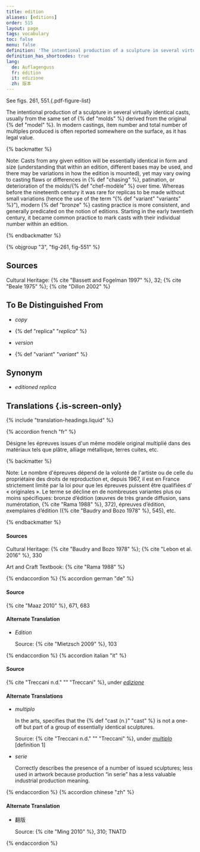 ```yaml
---
title: edition
aliases: [editions]
order: 515
layout: page
tags: vocabulary
toc: false
menu: false
definition: 'The intentional production of a sculpture in several virtually identical casts, usually from the same set of {% def "molds" %} derived from the original {% def "model" %}. In modern castings, item number and total number of multiples produced is often reported somewhere on the surface, as it has legal value.'
definition_has_shortcodes: true
lang:
  de: Auflagenguss
  fr: édition
  it: edizione
  zh: 版本
---
```


See figs. 261, 551.{.pdf-figure-list}

The intentional production of a sculpture in several virtually identical casts, usually from the same set of {% def "molds" %} derived from the original {% def "model" %}. In modern castings, item number and total number of multiples produced is often reported somewhere on the surface, as it has legal value.

{% backmatter %}

Note: Casts from any given edition will be essentially identical in form and size (understanding that within an edition, different bases may be used, and there may be variations in how the edition is mounted), yet may vary owing to casting flaws or differences in {% def "chasing" %}, patination, or deterioration of the molds/{% def "chef-modèle" %} over time. Whereas before the nineteenth century it was rare for replicas to be made without small variations (hence the use of the term “{% def "variant" "variants" %}”), modern {% def "bronze" %} casting practice is more consistent, and generally predicated on the notion of editions. Starting in the early twentieth century, it became common practice to mark casts with their individual number within an edition.

{% endbackmatter %}

{% objgroup "3", "fig-261, fig-551" %}

## Sources

Cultural Heritage: {% cite "Bassett and Fogelman 1997" %}, 32; {% cite "Beale 1975" %}; {% cite "Dillon 2002" %}

## To Be Distinguished From

- *copy*

- {% def "replica" "*replica*" %}

- *version*

- {% def "variant" "*variant*" %}

## Synonym

- *editioned replica*

## Translations {.is-screen-only}

<div class="accordion">
{% include "translation-headings.liquid" %}

{% accordion french "fr" %}

Désigne les épreuves issues d'un même modèle original multiplié dans des matériaux tels que plâtre, alliage métallique, terres cuites, etc.

{% backmatter %}

Note: Le nombre d'épreuves dépend de la volonté de l'artiste ou de celle du propriétaire des droits de reproduction et, depuis 1967, il est en France strictement limité par la loi pour que les épreuves puissent être qualifiées d' « originales ». Le terme se décline en de nombreuses variantes plus ou moins spécifiques: bronze d’édition (œuvres de très grande diffusion, sans numérotation, {% cite "Rama 1988" %}, 372), épreuves d’édition, exemplaires d’édition ({% cite "Baudry and Bozo 1978" %}, 545), etc.

{% endbackmatter %}

#### Sources

Cultural Heritage: {% cite "Baudry and Bozo 1978" %}; {% cite "Lebon et al. 2016" %}, 330

Art and Craft Textbook: {% cite "Rama 1988" %}

{% endaccordion %}
{% accordion german "de" %}

#### Source

{% cite "Maaz 2010" %}, 671, 683

#### Alternate Translation

- *Edition*

    Source: {% cite "Mietzsch 2009" %}, 103

{% endaccordion %}
{% accordion italian "it" %}

#### Source

{% cite "Treccani n.d." "" "Treccani" %}, under [*edizione*](http://www.treccani.it/vocabolario/edizione)

#### Alternate Translations

- *multiplo*

    In the arts, specifies that the {% def "cast (n.)" "cast" %} is not a one-off but part of a group of essentially identical sculptures.

    Source: {% cite "Treccani n.d." "" "Treccani" %}, under [*multiplo*](https://www.treccani.it/enciclopedia/multiplo/) [definition 1]

- *serie*

    Correctly describes the presence of a number of issued sculptures; less used in artwork because production “in serie” has a less valuable industrial production meaning.

{% endaccordion %}
{% accordion chinese "zh" %}

#### Alternate Translation

- <span lang="zh">翻版</span>

    Source: {% cite "Ming 2010" %}, 310; TNATD

{% endaccordion %}

</div>
